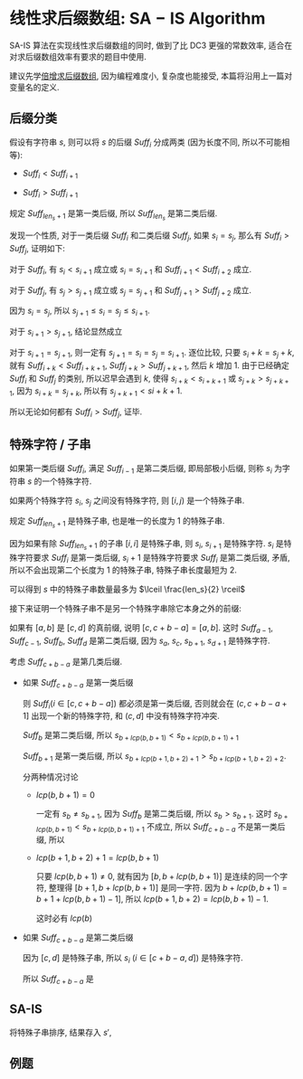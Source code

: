 # 线性求后缀数组: $\mathbf{SA-IS~ Algorithm}$

SA-IS 算法在实现线性求后缀数组的同时, 做到了比 DC3 更强的常数效率, 适合在对求后缀数组效率有要求的题目中使用.

建议先学[倍增求后缀数组](https://www.luogu.com.cn/blog/Wild-Donkey/bei-zeng-qiu-hou-zhui-shuo-zu-suffix-array), 因为编程难度小, 复杂度也能接受, 本篇将沿用上一篇对变量名的定义.

## 后缀分类

假设有字符串 $s$, 则可以将 $s$ 的后缀 $Suff_i$ 分成两类 (因为长度不同, 所以不可能相等):

- $Suff_i < Suff_{i + 1}$

- $Suff_i > Suff_{i + 1}$

规定 $Suff_{len_s + 1}$ 是第一类后缀, 所以 $Suff_{len_s}$ 是第二类后缀.

发现一个性质, 对于一类后缀 $Suff_i$ 和二类后缀 $Suff_j$, 如果 $s_i = s_j$, 那么有 $Suff_i > Suff_j$, 证明如下:

对于 $Suff_i$, 有 $s_i < s_{i + 1}$ 成立或 $s_i = s_{i + 1}$ 和 $Suff_{i + 1} < Suff_{i + 2}$ 成立.

对于 $Suff_j$, 有 $s_j > s_{j + 1}$ 成立或 $s_j = s_{j + 1}$ 和 $Suff_{j + 1} > Suff_{j + 2}$ 成立.

因为 $s_i = s_j$, 所以 $s_{j + 1} \leq s_i = s_j \leq s_{i + 1}$.

对于 $s_{i + 1} > s_{j + 1}$, 结论显然成立

对于 $s_{i + 1} = s_{j + 1}$, 则一定有 $s_{j + 1} = s_i = s_j = s_{i + 1}$. 逐位比较, 只要 $s_i + k = s_j + k$, 就有 $Suff_{i + k} < Suff_{i + k + 1}$, $Suff_{j + k} > Suff_{j + k + 1}$, 然后 $k$ 增加 $1$. 由于已经确定 $Suff_i$ 和 $Suff_j$ 的类别, 所以迟早会遇到 $k$, 使得 $s_{i + k} < s_{i + k + 1}$ 或 $s_{j + k} > s_{j + k + 1}$, 因为 $s_{i + k} = s_{j + k}$, 所以有 $s_{j + k + 1} < s{i + k + 1}$.

所以无论如何都有 $Suff_i > Suff_j$, 证毕.

## 特殊字符 / 子串

如果第一类后缀 $Suff_i$, 满足 $Suff_{i - 1}$ 是第二类后缀, 即局部极小后缀, 则称 $s_i$ 为字符串 $s$ 的一个特殊字符.

如果两个特殊字符 $s_i$, $s_j$ 之间没有特殊字符, 则 $[i, j)$ 是一个特殊子串.

规定 $Suff_{len_s + 1}$ 是特殊子串, 也是唯一的长度为 $1$ 的特殊子串.

因为如果有除 $Suff_{len_s + 1}$ 的子串 $[i, i]$ 是特殊子串, 则 $s_i$, $s_{i + 1}$ 是特殊字符. $s_i$ 是特殊字符要求 $Suff_i$ 是第一类后缀, $s_i + 1$ 是特殊字符要求 $Suff_i$ 是第二类后缀, 矛盾, 所以不会出现第二个长度为 $1$ 的特殊子串, 特殊子串长度最短为 $2$.

可以得到 $s$ 中的特殊子串数量最多为 $\lceil \frac{len_s}{2} \rceil$

接下来证明一个特殊子串不是另一个特殊字串除它本身之外的前缀: 

如果有 $[a, b]$ 是 $[c, d]$ 的真前缀, 说明 $[c, c + b - a] = [a, b]$. 这时 $Suff_{a - 1}$, $Suff_{c - 1}$, $Suff_b$, $Suff_d$ 是第二类后缀, 因为 $s_a$, $s_c$, $s_{b + 1}$, $s_{d + 1}$ 是特殊字符.

考虑 $Suff_{c + b - a}$ 是第几类后缀. 

- 如果 $Suff_{c + b - a}$ 是第一类后缀
  
  则 $Suff_{i} (i \in [c, c + b - a])$ 都必须是第一类后缀, 否则就会在 $(c, c + b - a + 1]$ 出现一个新的特殊字符, 和 $(c, d]$ 中没有特殊字符冲突.

  $Suff_{b}$ 是第二类后缀, 所以 $s_{b + lcp(b, b + 1)} < s_{b + lcp(b, b + 1) + 1}$

  $Suff_{b + 1}$ 是第一类后缀, 所以 $s_{b + lcp(b + 1, b + 2) + 1} > s_{b + lcp(b + 1, b + 2) + 2}$.

  分两种情况讨论

  - $lcp(b, b + 1) = 0$

    一定有 $s_b \neq s_{b + 1}$, 因为 $Suff_b$ 是第二类后缀, 所以 $s_b > s_{b + 1}$. 这时 $s_{b + lcp(b, b + 1)} < s_{b + lcp(b, b + 1) + 1}$ 不成立, 所以 $Suff_{c + b - a}$ 不是第一类后缀, 所以

  - $lcp(b + 1, b + 2) + 1 = lcp(b, b + 1)$

    只要 $lcp(b, b + 1) \neq 0$, 就有因为 $[b, b + lcp(b, b + 1)]$ 是连续的同一个字符, 整理得 $[b + 1, b + lcp(b, b + 1)]$ 是同一字符. 因为 $b + lcp(b, b + 1) = b + 1 + lcp(b, b + 1) - 1]$, 所以 $lcp(b + 1, b + 2) = lcp(b, b + 1) - 1$.

    这时必有 $lcp(b)$

- 如果 $Suff_{c + b - a}$ 是第二类后缀

  因为 $[c, d]$ 是特殊子串, 所以 $s_i~(i \in [c + b - a, d])$ 是特殊字符.

  所以 $Suff_{c + b - a}$ 是

<!-- ## LCP (Longest Common Prefix)

字符串 $a$, $b$ 的最长公共前缀表示为 $LCP(a, b)$, $LCP(a, b)$ 的长度表示为 $lcp(a, b)$.

设 $j \in [0, lcp(Suff_i, Suff_{i + 1})]$, 则所有 $s_{i + j}$ 都相等.

- 对于第一类后缀

  $$
  s_{i + j} < s_{i + lcp(Suff_i, Suff_{i + 1}) + 1}
  $$

- 对于第二类后缀

  $$
  s_{i + j} > s_{i + lcp(Suff_i, Suff_{i + 1}) + 2}
  $$ -->

## SA-IS

将特殊子串排序, 结果存入 $s'$, 

## 例题

